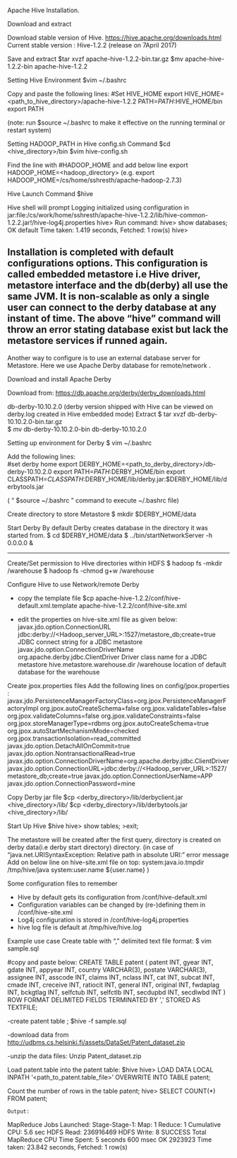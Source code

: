 Apache Hive Installation.

Download and extract

Download stable version of Hive. https://hive.apache.org/downloads.html
Current stable version : Hive-1.2.2 (release on 7April 2017)

Save and extract
    $tar xvzf apache-hive-1.2.2-bin.tar.gz
    $mv apache-hive-1.2.2-bin apache-hive-1.2.2
    
Setting Hive Environment
    $vim ~/.bashrc
 
Copy and paste the following lines:
    #Set HIVE_HOME
    export HIVE_HOME=<path_to_hive_directory>/apache-hive-1.2.2
    PATH=$PATH:$HIVE_HOME/bin
    export PATH
 
(note: run $source ~/.bashrc to make it effective on the running terminal or restart system)

Setting HADOOP_PATH in Hive config.sh 
Command
    $cd <hive_directory>/bin
    $vim hive-config.sh
    
Find the line with #HADOOP_HOME and add below line
    export HADOOP_HOME=<hadoop_directory> 
    (e.g. export HADOOP_HOME=/cs/home/sshresth/apache-hadoop-2.7.3)
 
Hive Launch
Command
   $hive
   
Hive shell will prompt 
Logging initialized using configuration in jar:file:/cs/work/home/sshresth/apache-hive-1.2.2/lib/hive-common-1.2.2.jar!/hive-log4j.properties
hive>
Run command:
hive> show databases;
OK
default
Time taken: 1.419 seconds, Fetched: 1 row(s)
hive>
 
Installation is completed with default configurations options. This configuration is called embedded metastore i.e Hive driver, metastore interface and the db(derby) all use the same JVM. It is non-scalable as only a single user can connect to the derby database at any instant of time. The above “hive” command will throw an error stating database exist but lack the metastore services if runned again.
---------------------------------------------------------------------------------

Another way to configure is to use an external database server for Metastore. Here we use Apache Derby database for remote/network . 

Download and install Apache Derby
 
Download from:
https://db.apache.org/derby/derby_downloads.html
 
db-derby-10.10.2.0 (derby version shipped with Hive can be viewed on derby.log created in Hive embedded mode)
Extract
    $ tar xvzf db-derby-10.10.2.0-bin.tar.gz                      
    $ mv db-derby-10.10.2.0-bin  db-derby-10.10.2.0
 
Setting up environment for Derby
    $ vim ~/.bashrc
 
Add the following lines:    
  #set derby home
  export DERBY_HOME=<path_to_derby_directory>/db-derby-10.10.2.0
  export PATH=$PATH:$DERBY_HOME/bin
  export CLASSPATH=$CLASSPATH:$DERBY_HOME/lib/derby.jar:$DERBY_HOME/lib/derbytools.jar
  
( “ $source ~/.bashrc ”  command to execute ~/.bashrc file)
 
Create directory to store Metastore
    $ mkdir $DERBY_HOME/data
 
Start Derby
By default Derby creates database in the directory it was started from.
    $ cd $DERBY_HOME/data
    $ ../bin/startNetworkServer -h 0.0.0.0 &
 
---------------------------------------------------------------------------------
Create/Set permission to Hive directories within HDFS
    $ hadoop fs -mkdir  /warehouse
    $ hadoop fs -chmod g+w /warehouse
    
    
Configure Hive to use Network/remote Derby
- copy the template file
    $cp apache-hive-1.2.2/conf/hive-default.xml.template apache-hive-1.2.2/conf/hive-site.xml
 
- edit the properties on hive-site.xml file as given below:
    <property>
       <name>javax.jdo.option.ConnectionURL</name>
       <value>jdbc:derby://<Hadoop_server_URL>:1527/metastore_db;create=true </value>
       <description>JDBC connect string for a JDBC metastore </description>
    </property> 
    <property>
      <name>javax.jdo.option.ConnectionDriverName</name>
      <value>org.apache.derby.jdbc.ClientDriver</value>
      <description>Driver class name for a JDBC metastore</description>
    </property>
    <property>
        <name>hive.metastore.warehouse.dir</name>
        <value>/warehouse</value>
        <description>location of default database for the warehouse</description>
     </property>
 
Create jpox.properties files
Add the following lines on config/jpox.properties :
  javax.jdo.PersistenceManagerFactoryClass=org.jpox.PersistenceManagerFactoryImpl
  org.jpox.autoCreateSchema=false
  org.jpox.validateTables=false
  org.jpox.validateColumns=false
  org.jpox.validateConstraints=false
  org.jpox.storeManagerType=rdbms
  org.jpox.autoCreateSchema=true
  org.jpox.autoStartMechanismMode=checked
  org.jpox.transactionIsolation=read_committed
  javax.jdo.option.DetachAllOnCommit=true
  javax.jdo.option.NontransactionalRead=true
  javax.jdo.option.ConnectionDriverName=org.apache.derby.jdbc.ClientDriver
  javax.jdo.option.ConnectionURL=jdbc:derby://<Hadoop_server_URL>:1527/metastore_db;create=true
  javax.jdo.option.ConnectionUserName=APP
  javax.jdo.option.ConnectionPassword=mine

Copy Derby jar file
    $cp <derby_directory>/lib/derbyclient.jar <hive_directory>/lib/
    $cp <derby_directory>/lib/derbytools.jar <hive_directory>/lib/
    
Start Up Hive
  $hive
  hive> show tables;
      >exit;
      
The metastore will be created after the first query, directory is created on derby data(i.e derby start directory) directory. 
  (in case of “java.net.URISyntaxException: Relative path in absolute URI:” error message 
  Add on below line on hive-site.xml file on top:
  <property>
      <name>system:java.io.tmpdir</name>
      <value>/tmp/hive/java</value>
    </property>
    <property>
      <name>system:user.name</name>
      <value>${user.name}</value>
    </property>
  )

Some configuration files to remember 
- Hive by default gets its configuration from <install-dir>/conf/hive-default.xml
- Configuration variables can be changed by (re-)defining them in <install-dir>/conf/hive-site.xml
- Log4j configuration is stored in <install-dir>/conf/hive-log4j.properties
- hive log file is default at /tmp/hive/hive.log
 
Example use case 
Create table with “,” delimited text file format:
$ vim sample.sql    
 
#copy and paste below:
CREATE TABLE patent (
        patent       INT,
        gyear        INT,
        gdate        INT,
        appyear      INT,
        country      VARCHAR(3),
        postate      VARCHAR(3),
        assignee     INT,
        asscode      INT,
        claims       INT,
        nclass       INT,
        cat          INT,
        subcat       INT,
        cmade        INT,
        creceive     INT,
        ratiocit     INT,
        general      INT,
        original     INT,
        fwdaplag     INT,
        bckgtlag     INT,
        selfctub     INT,
        selfctlb     INT,
        secdupbd     INT,
        secdlwbd     INT
)
ROW FORMAT DELIMITED
FIELDS TERMINATED BY ','
STORED AS TEXTFILE;
 
-create patent table ;
$hive -f sample.sql
 
-download data from 
http://udbms.cs.helsinki.fi/assets/DataSet/Patent_dataset.zip 
 
-unzip the data files:
    Unzip Patent_dataset.zip
 
Load patent.table into the patent table:
 $hive 
 hive> LOAD DATA LOCAL INPATH ‘<path_to_patent.table_file>’
        OVERWRITE INTO TABLE patent;
 
Count the number of rows in the table patent;
    hive> SELECT COUNT(*) FROM patent;
    
    Output:
MapReduce Jobs Launched:
Stage-Stage-1: Map: 1  Reduce: 1   Cumulative CPU: 5.6 sec   HDFS Read: 236916469 HDFS Write: 8 SUCCESS
Total MapReduce CPU Time Spent: 5 seconds 600 msec
OK
2923923
Time taken: 23.842 seconds, Fetched: 1 row(s)
